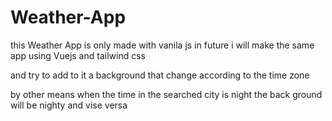 # Weather-App

this Weather App is only made with vanila js 
in future i will make the same app using Vuejs and tailwind css 

and try to add to it a background that change according to the time zone 

by other means when the time in the searched city is night the back ground will be nighty and vise versa
